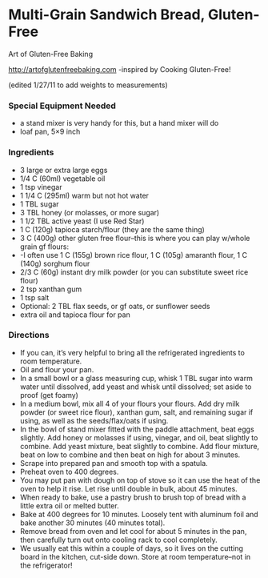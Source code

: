# Multi-Grain Sandwich Bread, Gluten-Free

Art of Gluten-Free Baking
 
http://artofglutenfreebaking.com
-inspired by Cooking Gluten-Free!

(edited 1/27/11 to add weights to measurements)

### Special Equipment Needed
- a stand mixer is very handy for this, but a hand mixer will do
- loaf pan, 5×9 inch

### Ingredients
- 3 large or extra large eggs
- 1/4 C (60ml) vegetable oil
- 1 tsp vinegar
- 1 1/4 C (295ml) warm but not hot water
- 1 TBL sugar
- 3 TBL honey (or molasses, or more sugar)
- 1 1/2 TBL active yeast (I use Red Star)
- 1 C (120g) tapioca starch/flour (they are the same thing)
- 3 C (400g) other gluten free flour–this is where you can play w/whole grain gf flours:
-    -I often use 1 C (155g) brown rice flour, 1 C (105g) amaranth flour, 1 C (140g) sorghum flour
- 2/3 C (60g) instant dry milk powder (or you can substitute sweet rice flour)
- 2 tsp xanthan gum
- 1 tsp salt
- Optional: 2 TBL flax seeds, or gf oats, or sunflower seeds
- extra oil and tapioca flour for pan

### Directions
- If you can, it’s very helpful to bring all the refrigerated ingredients to room temperature.
- Oil and flour your pan.
- In a small bowl or a glass measuring cup, whisk 1 TBL sugar into warm water until dissolved, add yeast and whisk until dissolved; set aside to proof (get foamy)
- In a medium bowl, mix all 4 of your flours your flours.  Add dry milk powder (or sweet rice flour), xanthan gum, salt, and remaining sugar if using, as well as the seeds/flax/oats if using.
- In the bowl of stand mixer fitted with the paddle attachment, beat eggs slightly.  Add honey or molasses if using, vinegar, and oil, beat slightly to combine.  Add yeast mixture, beat slightly to combine.  Add flour mixture, beat on low to combine and then beat on high for about 3 minutes.
- Scrape into prepared pan and smooth top with a spatula.
- Preheat oven to 400 degrees.
- You may put pan with dough on top of stove so it can use the heat of the oven to help it rise.  Let rise until double in bulk, about 45 minutes.
- When ready to bake, use a pastry brush to brush top of bread with a little extra oil or melted butter.
- Bake at 400 degrees for 10 minutes.  Loosely tent with aluminum foil and bake another 30 minutes (40 minutes total).
- Remove bread from oven and let cool for about 5 minutes in the pan, then carefully turn out onto cooling rack to cool completely.
- We usually eat this within a couple of days, so it lives on the cutting board in the kitchen, cut-side down. Store at room temperature–not in the refrigerator!

